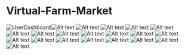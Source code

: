 # Virtual-Farm-Market

![UserDashboard](./screenShorts/UserDashboard.png)![Alt text](./screenShorts/StripePaymentGateway.png) ![Alt text](./screenShorts/LoginPage.png) ![Alt text](./screenShorts/EmailConfirmationMail.png) ![Alt text](./screenShorts/EmailConfirmation.png) ![Alt text](./screenShorts/AdminCMS.png) ![Alt text](./screenShorts/AdminFAQsUpdate.png) ![Alt text](./screenShorts/AdminFAQs.png) ![Alt text](./screenShorts/AdminCategories.png) ![Alt text](./screenShorts/FarmerSideOrder-UpdateStatus.png) ![Alt text](./screenShorts/FarmerAddProduct.png) ![Alt text](./screenShorts/UserSettings.png) ![Alt text](./screenShorts/UserNotifications.png) ![Alt text](./screenShorts/UserOrderList.png) ![Alt text](./screenShorts/OrderSuccessful.png) ![Alt text](./screenShorts/UserProccedToCheckout.png) ![Alt text](./screenShorts/UserAddAddressForm.png) ![Alt text](./screenShorts/AddPaymentCard.png) ![Alt text](./screenShorts/UserCartList.png) ![Alt text](./screenShorts/UserSelectedProduct.png) ![Alt text](./screenShorts/AdminUserList.png)
